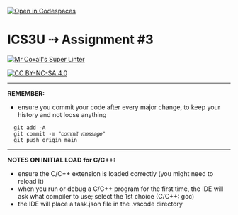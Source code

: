 [![Open in Codespaces](https://classroom.github.com/assets/launch-codespace-f4981d0f882b2a3f0472912d15f9806d57e124e0fc890972558857b51b24a6f9.svg)](https://classroom.github.com/open-in-codespaces?assignment_repo_id=10714398)
# ICS3U ⇢ Assignment #3

[![Mr Coxall's Super Linter](https://github.com/<OWNER>/<REPOSITORY>/workflows/Mr%20Coxall's%20Super%20Linter/badge.svg)](https://github.com/<OWNER>/<REPOSITORY>/actions)

[![CC BY-NC-SA 4.0](https://img.shields.io/badge/License-CC%20BY--NC--SA%204.0-blue.svg)](./LICENSE)

---

**REMEMBER:**
- ensure you commit your code after every major change, to keep your history and not loose anything
```console
  git add -A
  git commit -m "𝑐𝑜𝑚𝑚𝑖𝑡 𝑚𝑒𝑠𝑠𝑎𝑔𝑒"
  git push origin main
```

---

**NOTES ON INITIAL LOAD for C/C++:**
- ensure the C/C++ extension is loaded correctly (you might need to reload it)
- when you run or debug a C/C++ program for the first time, the IDE will ask what compiler to use; select the 1st choice (C/C++: gcc)
- the IDE will place a task.json file in the .vscode directory
